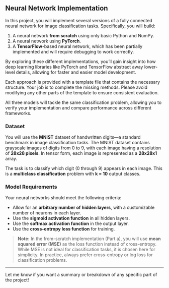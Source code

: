 ## **Neural Network Implementation**

In this project, you will implement several versions of a fully connected neural network for image classification tasks. Specifically, you will build:

1. A neural network **from scratch** using only basic Python and NumPy.
2. A neural network using **PyTorch**.
3. A **TensorFlow**-based neural network, which has been partially implemented and will require debugging to work correctly.

By exploring these different implementations, you’ll gain insight into how deep learning libraries like PyTorch and TensorFlow abstract away lower-level details, allowing for faster and easier model development.

Each approach is provided with a template file that contains the necessary structure. Your job is to complete the missing methods. Please avoid modifying any other parts of the template to ensure consistent evaluation.

All three models will tackle the same classification problem, allowing you to verify your implementation and compare performance across different frameworks.

### **Dataset**

You will use the **MNIST** dataset of handwritten digits—a standard benchmark in image classification tasks. The MNIST dataset contains grayscale images of digits from 0 to 9, with each image having a resolution of **28x28 pixels**. In tensor form, each image is represented as a **28x28x1** array.

The task is to classify which digit (0 through 9) appears in each image. This is a **multiclass classification** problem with **k = 10** output classes.

### **Model Requirements**

Your neural networks should meet the following criteria:

* Allow for an **arbitrary number of hidden layers**, with a customizable number of neurons in each layer.
* Use the **sigmoid activation function** in all hidden layers.
* Use the **softmax activation function** in the output layer.
* Use the **cross-entropy loss function** for training.

> **Note:** In the from-scratch implementation (Part a), you will use **mean squared error (MSE)** as the loss function instead of cross-entropy. While MSE is not ideal for classification tasks, it is chosen here for simplicity. In practice, always prefer cross-entropy or log loss for classification problems.

---

Let me know if you want a summary or breakdown of any specific part of the project!


